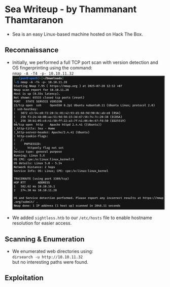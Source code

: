 # Sea Writeup - by Thammanant Thamtaranon
  - Sea is an easy Linux-based machine hosted on Hack The Box.

## Reconnaissance
  - Initially, we performed a full TCP port scan with version detection and OS fingerprinting using the command:  
    `nmap -A -T4 -p- 10.10.11.32`  
![Nmap_Scan](Nmap_Scan.png)

  - We added `sightless.htb` to our `/etc/hosts` file to enable hostname resolution for easier access.

## Scanning & Enumeration
  - We enumerated web directories using:  
    `dirsearch -u http://10.10.11.32`  
    but no interesting paths were found.  

## Exploitation
  
